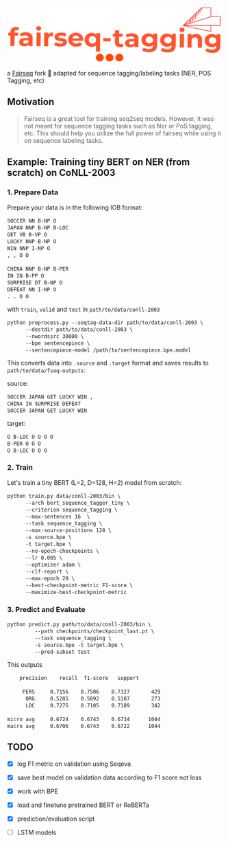 
<img src="logo/logo.png" width="500" height="130">

   a [Fairseq](https://github.com/pytorch/fairseq) fork :fork_and_knife: adapted for sequence tagging/labeling tasks (NER, POS Tagging, etc) 


## Motivation
> Fairseq is a great tool for training seq2seq models. However, it was not meant for sequence tagging tasks such as Ner or PoS tagging, etc. This should help you utilize the full power of fairseq while using it on sequence labeling tasks.



## Example: Training tiny BERT on NER (from scratch) on CoNLL-2003

### 1. Prepare Data

Prepare your data is in the following IOB format: 

```
SOCCER NN B-NP O
JAPAN NNP B-NP B-LOC
GET VB B-VP O
LUCKY NNP B-NP O
WIN NNP I-NP O
, , O O

CHINA NNP B-NP B-PER
IN IN B-PP O
SURPRISE DT B-NP O
DEFEAT NN I-NP O
. . O O
```
with `train`, `valid` and `test` in `path/to/data/conll-2003`

```
python preprocess.py --seqtag-data-dir path/to/data/conll-2003 \
      --destdir path/to/data/conll-2003 \
      --nwordssrc 30000 \
      --bpe sentencepiece \
      --sentencepiece-model /path/to/sentencepiece.bpe.model
```

This converts data into `.source` and `.target` format and saves results to `path/to/data/fseq-outputs`:

source:
```
SOCCER JAPAN GET LUCKY WIN ,
CHINA IN SURPRISE DEFEAT
SOCCER JAPAN GET LUCKY WIN
```
target:
```
O B-LOC O O O O
B-PER O O O
O B-LOC O O O
```


### 2. Train 
Let's train a tiny BERT (L=2, D=128, H=2) model from scratch:

```
python train.py data/conll-2003/bin \ 
      --arch bert_sequence_tagger_tiny \
      --criterion sequence_tagging \
      --max-sentences 16  \
      --task sequence_tagging \
      --max-source-positions 128 \
      -s source.bpe \
      -t target.bpe \
      --no-epoch-checkpoints \
      --lr 0.005 \
      --optimizer adam \
      --clf-report \
      --max-epoch 20 \
      --best-checkpoint-metric F1-score \
      --maximize-best-checkpoint-metric
```

### 3. Predict and Evaluate
```
python predict.py path/to/data/conll-2003/bin \
         --path checkpoints/checkpoint_last.pt \
         --task sequence_tagging \
         -s source.bpe -t target.bpe \
         --pred-subset test
```
This outputs 
```
    precision    recall  f1-score   support

     PERS     0.7156    0.7506    0.7327       429
      ORG     0.5285    0.5092    0.5187       273
      LOC     0.7275    0.7105    0.7189       342

micro avg     0.6724    0.6743    0.6734      1044
macro avg     0.6706    0.6743    0.6722      1044
```

## TODO

- [x] log F1 metric on validation using Seqeva
- [x] save best model on validation data according to F1 score not loss
- [x] work with BPE
- [x] load and finetune pretrained BERT or RoBERTa 
- [x] prediction/evaluation script
- [ ] LSTM models


